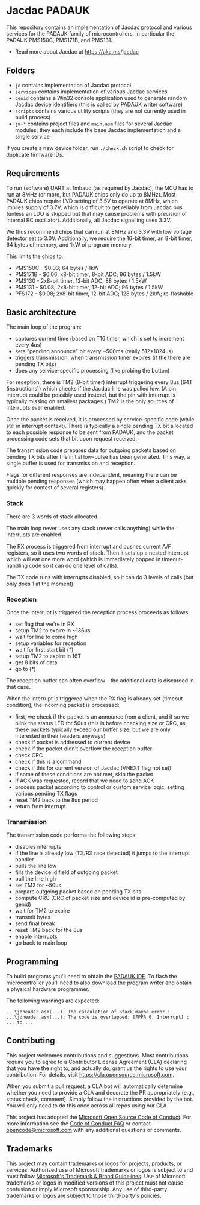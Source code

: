 # Jacdac PADAUK

This repository contains an implementation of Jacdac protocol and various services for the PADAUK family of microcontrollers,
in particular the PADAUK PMS150C, PMS171B, and PMS131.

* Read more about Jacdac at https://aka.ms/jacdac

## Folders

* `jd` contains implementation of Jacdac protocol
* `services` contains implementation of various Jacdac services
* `genid` contains a Win32 console application used to generate random Jacdac device identifiers (this is called by PADAUK writer software)
* `scripts` contains various utility scripts (they are not currently used in build process)
* `jm-*` contains project files and `main.asm` files for several Jacdac modules; they each include the base Jacdac implementation and a single service

If you create a new device folder, run `./check.sh` script to check for duplicate firmware IDs.

## Requirements

To run (software) UART at 1mbaud (as required by Jacdac), the MCU has to run at 8MHz (or more, but PADAUK chips only do up to 8MHz).
Most PADAUK chips require LVD setting of 3.5V to operate at 8MHz, which implies supply of 3.7V, which is difficult to get reliably
from Jacdac bus (unless an LDO is skipped but that may cause problems with precision of internal RC oscillator).
Additionally, all Jacdac signalling uses 3.3V.

We thus recommend chips that can run at 8MHz and 3.3V with low voltage detector set to 3.0V.
Additionally, we require the 16-bit timer, an 8-bit timer, 64 bytes of memory, and 1kW of program memory.

This limits the chips to:
* PMS150C - $0.03; 64 bytes / 1kW
* PMS171B - $0.06; x8-bit timer, 8-bit ADC; 96 bytes / 1.5kW
* PMS130 - 2x8-bit timer, 12-bit ADC; 88 bytes / 1.5kW
* PMS131 - $0.08; 2x8-bit timer, 12-bit ADC; 96 bytes / 1.5kW
* PFS172 - $0.08; 2x8-bit timer, 12-bit ADC; 128 bytes / 2kW; re-flashable

## Basic architecture

The main loop of the program:
* captures current time (based on T16 timer, which is set to increment every 4us)
* sets "pending announce" bit every ~500ms (really 512*1024us)
* triggers transmission, when transmission timer expires (if the there are pending TX bits)
* does any service-specific processing (like probing the button)

For reception,
there is TM2 (8-bit timer) interrupt triggering every 8us (64T (instructions)) which checks if the Jacdac line was pulled low.
(A pin interrupt could be possibly used instead, but the pin with interrupt is typically missing
on smallest packages.)
TM2 is the only sources of interrupts ever enabled.

Once the packet is received, it is processed by service-specific code (while still in interrupt context).
There is typically a single pending TX bit allocated to each possible response to be sent from PADAUK,
and the packet processing code sets that bit upon request received.

The transmission code prepares data for outgoing packets based on pending TX bits
after the initial low-pulse has been generated.
This way, a single buffer is used for transmission and reception.

Flags for different responses are independent, meaning there can be multiple pending responses
(which may happen often when a client asks quickly for contest of several registers).

### Stack

There are 3 words of stack allocated.

The main loop never uses any stack (never calls anything) while the interrupts are enabled.

The RX process is triggered from interrupt and pushes current A/F registers, so it uses two words
of stack.
Then it sets up a nested interrupt which will eat one more word
(which is immediately popped in timeout-handling code so it can do one level of calls).

The TX code runs with interrupts disabled, so it can do 3 levels of calls (but only does 1 at the moment).

### Reception

Once the interrupt is triggered the reception process proceeds as follows:
* set flag that we're in RX
* setup TM2 to expire in ~136us
* wait for line to come high
* setup variables for reception
* wait for first start bit (*)
* setup TM2 to expire in 16T
* get 8 bits of data
* go to (*)

The reception buffer can often overflow - the additional data is discarded in that case.

When the interrupt is triggered when the RX flag is already set (timeout condition), the incoming packet is processed:
* first, we check if the packet is an announce from a client, and if so we blink the status LED for 50us
  (this is before checking size or CRC, as these packets typically exceed our buffer size, but we are only interested
  in their headers anyways)
* check if packet is addressed to current device
* check if the packet didn't overflow the reception buffer
* check CRC
* check if this is a command
* check if this for current version of Jacdac (VNEXT flag not set)
* if some of these conditions are not met, skip the packet
* if ACK was requested, record that we need to send ACK
* process packet according to control or custom service logic, setting various pending TX flags
* reset TM2 back to the 8us period
* return from interrupt

### Transmission

The transmission code performs the following steps:
* disables interrupts
* if the line is already low (TX/RX race detected) it jumps to the interrupt handler
* pulls the line low
* fills the device id field of outgoing packet
* pull the line high
* set TM2 for ~50us
* prepare outgoing packet based on pending TX bits
* compute CRC (CRC of packet size and device id is pre-computed by genid)
* wait for TM2 to expire
* transmit bytes
* send final break
* reset TM2 back for the 8us
* enable interrupts
* go back to main loop

## Programming

To build programs you'll need to obtain the [PADAUK IDE](http://www.padauk.com.tw/en/technical/index.aspx?kind=26).
To flash the microcontroller you'll need to also download the program writer and obtain a physical hardware programmer.

The following warnings are expected:
```
...\jdheader.asm(...): The calculation of Stack maybe error !
...\jdheader.asm(...): The code is overlapped. [FPPA 0, Interrupt] : ... to ...
```

## Contributing

This project welcomes contributions and suggestions.  Most contributions require you to agree to a
Contributor License Agreement (CLA) declaring that you have the right to, and actually do, grant us
the rights to use your contribution. For details, visit https://cla.opensource.microsoft.com.

When you submit a pull request, a CLA bot will automatically determine whether you need to provide
a CLA and decorate the PR appropriately (e.g., status check, comment). Simply follow the instructions
provided by the bot. You will only need to do this once across all repos using our CLA.

This project has adopted the [Microsoft Open Source Code of Conduct](https://opensource.microsoft.com/codeofconduct/).
For more information see the [Code of Conduct FAQ](https://opensource.microsoft.com/codeofconduct/faq/) or
contact [opencode@microsoft.com](mailto:opencode@microsoft.com) with any additional questions or comments.

## Trademarks

This project may contain trademarks or logos for projects, products, or services. Authorized use of Microsoft 
trademarks or logos is subject to and must follow 
[Microsoft's Trademark & Brand Guidelines](https://www.microsoft.com/en-us/legal/intellectualproperty/trademarks/usage/general).
Use of Microsoft trademarks or logos in modified versions of this project must not cause confusion or imply Microsoft sponsorship.
Any use of third-party trademarks or logos are subject to those third-party's policies.
